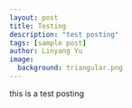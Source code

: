 ```yaml
---
layout: post
title: Testing
description: "test posting"
tags: [sample post]
author: Linyang Yu
image:
  background: triangular.png
---
```


this is a test posting
